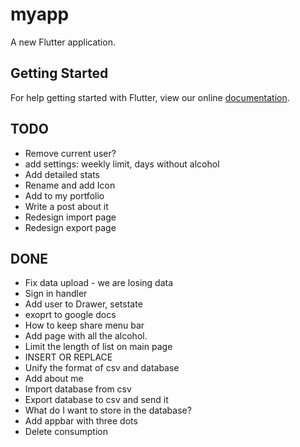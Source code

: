 # myapp

A new Flutter application.

## Getting Started

For help getting started with Flutter, view our online
[documentation](https://flutter.io/).


## TODO
* Remove current user?
* add settings: weekly limit, days without alcohol
* Add detailed stats
* Rename and add Icon
* Add to my portfolio
* Write a post about it
* Redesign import page
* Redesign export page


## DONE
* Fix data upload - we are losing data
* Sign in handler
* Add user to Drawer, setstate
* exoprt to google docs
* How to keep share menu bar
* Add page with all the alcohol.
* Limit the length of list on main page
* INSERT OR REPLACE
* Unify the format of csv and database
* Add about me
* Import database from csv
* Export database to csv and send it
* What do I want to store in the database?
* Add appbar with three dots
* Delete consumption
